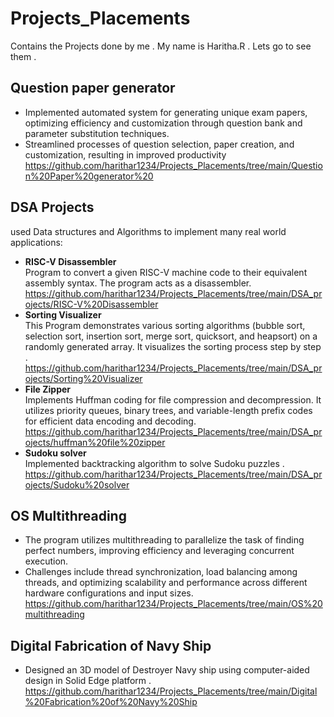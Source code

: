 # Projects_Placements
Contains the Projects done by me . My name is Haritha.R . Lets go to see them .

## Question paper generator
* Implemented automated system for generating unique exam papers, optimizing efficiency and customization through question bank and parameter substitution techniques.
* Streamlined processes of question selection, paper creation, and customization, resulting in improved productivity
 https://github.com/harithar1234/Projects_Placements/tree/main/Question%20Paper%20generator%20

## DSA Projects 
used Data structures and Algorithms to implement many real world applications:<br>
* **RISC-V Disassembler** <br>
Program to convert a given RISC-V machine code to their equivalent assembly syntax. The program acts as a disassembler.<br>
https://github.com/harithar1234/Projects_Placements/tree/main/DSA_projects/RISC-V%20Disassembler <br>
* **Sorting Visualizer** <br>
This Program demonstrates various sorting algorithms (bubble sort, selection sort, insertion sort, merge sort, quicksort, and heapsort) on a randomly generated array. It visualizes the sorting process step by step .<br>
https://github.com/harithar1234/Projects_Placements/tree/main/DSA_projects/Sorting%20Visualizer <br>
* **File Zipper** <br>
Implements Huffman coding  for file compression and decompression. It utilizes priority queues, binary trees, and variable-length prefix codes for efficient data encoding and decoding.<br>
https://github.com/harithar1234/Projects_Placements/tree/main/DSA_projects/huffman%20file%20zipper<br>
* **Sudoku solver**<br>
Implemented backtracking algorithm to solve Sudoku puzzles .<br>
https://github.com/harithar1234/Projects_Placements/tree/main/DSA_projects/Sudoku%20solver<br>










## OS Multithreading 
* The program utilizes multithreading to parallelize the task of finding perfect numbers, improving efficiency and leveraging concurrent execution. <br>
* Challenges include thread synchronization, load balancing among threads, and optimizing scalability and performance across different hardware configurations and input sizes. <br>
https://github.com/harithar1234/Projects_Placements/tree/main/OS%20multithreading

## Digital Fabrication of Navy Ship
* Designed an 3D model of Destroyer Navy ship using computer-aided design in Solid Edge platform .<br>
https://github.com/harithar1234/Projects_Placements/tree/main/Digital%20Fabrication%20of%20Navy%20Ship
